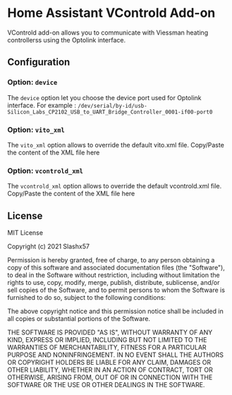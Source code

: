# Home Assistant VControld Add-on

VControld add-on allows you to communicate with Viessman heating controllerss using the Optolink interface.


## Configuration

### Option: `device`

The `device` option let you choose the device port used for Optolink interface.
For example : `/dev/serial/by-id/usb-Silicon_Labs_CP2102_USB_to_UART_Bridge_Controller_0001-if00-port0`

### Option: `vito_xml`

The `vito_xml` option allows to override the default vito.xml file.
Copy/Paste the content of the XML file here

### Option: `vcontrold_xml`

The `vcontrold_xml` option allows to override the default vcontrold.xml file.
Copy/Paste the content of the XML file here

## License

MIT License

Copyright (c) 2021 Slashx57

Permission is hereby granted, free of charge, to any person obtaining a copy
of this software and associated documentation files (the "Software"), to deal
in the Software without restriction, including without limitation the rights
to use, copy, modify, merge, publish, distribute, sublicense, and/or sell
copies of the Software, and to permit persons to whom the Software is
furnished to do so, subject to the following conditions:

The above copyright notice and this permission notice shall be included in all
copies or substantial portions of the Software.

THE SOFTWARE IS PROVIDED "AS IS", WITHOUT WARRANTY OF ANY KIND, EXPRESS OR
IMPLIED, INCLUDING BUT NOT LIMITED TO THE WARRANTIES OF MERCHANTABILITY,
FITNESS FOR A PARTICULAR PURPOSE AND NONINFRINGEMENT. IN NO EVENT SHALL THE
AUTHORS OR COPYRIGHT HOLDERS BE LIABLE FOR ANY CLAIM, DAMAGES OR OTHER
LIABILITY, WHETHER IN AN ACTION OF CONTRACT, TORT OR OTHERWISE, ARISING FROM,
OUT OF OR IN CONNECTION WITH THE SOFTWARE OR THE USE OR OTHER DEALINGS IN THE
SOFTWARE.
